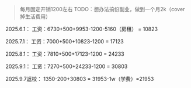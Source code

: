 > 每月固定开销1200左右
> TODO：想办法搞份副业，做到一个月2k（cover掉生活费用）

2025.6.1：
工资：6730+500+9953-1200-5160（房租） = 10823 

2025.7.1：
工资：7000+500+10823-1200 = 17123

2025.8.1：
工资：7810+500+17123-1200 = 24233

2025.9.1：
工资：7270+500+24233-1200 = 30803

2025.9.7返校：
1350-200+30803 = 31953-1w（学费）=21953

